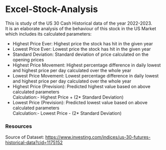 # Excel-Stock-Analysis

This is study of the US 30 Cash Historical data of the year 2022-2023.<br>
It is an elaborate analysis of the behaviour of this stock in the US Market which includes its calculated parameters:

- Highest Price Ever: Highest price the stock has hit in the given year
- Lowest Price Ever: Lowest price the stock has hit in the given year
- Standard Deviation: Standard deviation of price calculated on the opening prices
- Highest Price Movement: Highest percentage difference in daily lowest and highest price per day calculated over the whole year 
- Lowest Price Movement: Lowest percentage difference in daily lowest and highest price per day calculated over the whole year
- Highest Price (Prevision): Predicted highest value based on above calculated parameters<br>
                             Calculation:- Highest Price + (2* Standard Deviation)
- Lowest Price (Prevision): Predicted lowest value based on above calculated parameters<br>
                             Calculation:- Lowest Price - (2* Standard Deviation)

### Resources
Source of Dataset: https://www.investing.com/indices/us-30-futures-historical-data?cid=1175152
